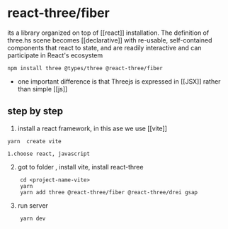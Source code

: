 
# react-three/fiber

its a library organized on top of [[react]] installation.
The definition of three.hs scene becomes [[declarative]] with re-usable, self-contained components that react to state, and are readily interactive and can participate in React's ecosystem 

```
npm install three @types/three @react-three/fiber
```

- one important difference is that Threejs is expressed in [[JSX]] rather than simple [[js]]

## step by step

1. install a react framework, in this  ase we use [[vite]]

```
yarn  create vite
```

	1.choose react, javascript

2. got to folder , install vite, install react-three
```
	cd <project-name-vite>
	yarn
	yarn add three @react-three/fiber @react-three/drei gsap
```

3. run server
```
	yarn dev
```